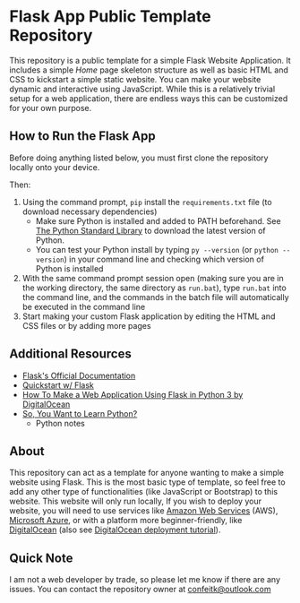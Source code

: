 # Flask App Public Template Repository

This repository is a public template for a simple Flask Website Application. It includes a simple _Home_ page skeleton structure as well as basic HTML and CSS to kickstart a simple static website. You can make your website dynamic and interactive using JavaScript. While this is a relatively trivial setup for a web application, there are endless ways this can be customized for your own purpose.

## How to Run the Flask App 

Before doing anything listed below, you must first clone the repository locally onto your device. 

Then:

1. Using the command prompt, `pip` install the `requirements.txt` file (to download necessary dependencies)
    - Make sure Python is installed and added to PATH beforehand. See [The Python Standard Library](https://docs.python.org/3/library/) to download the latest version of Python.
    - You can test your Python install by typing `py --version` (or `python --version`) in your command line and checking which version of Python is installed
3. With the same command prompt session open (making sure you are in the working directory, the same directory as `run.bat`), type `run.bat` into the command line, and the commands in the batch file will automatically be executed in the command line
4. Start making your custom Flask application by editing the HTML and CSS files or by adding more pages

## Additional Resources
- [Flask's Official Documentation](https://flask.palletsprojects.com/en/2.3.x/)
- [Quickstart w/ Flask](https://flask.palletsprojects.com/en/2.3.x/quickstart/)
- [How To Make a Web Application Using Flask in Python 3 by DigitalOcean](https://www.digitalocean.com/community/tutorials/how-to-make-a-web-application-using-flask-in-python-3)
- [So, You Want to Learn Python?](https://kconfeiteiro.notion.site/So-You-Want-To-Learn-Python-e0025f5ce52246c1bf79847673e739ba?pvs=4)
  - Python notes

## About

This repository can act as a template for anyone wanting to make a simple website using Flask. This is the most basic type of template, so feel free to add any other type of functionalities (like JavaScript or Bootstrap) to this website. This website will only run locally, If you wish to deploy your website, you will need to use services like [Amazon Web Services](https://aws.amazon.com/free/?trk=be77f66f-da84-4f51-9483-df3858616660&sc_channel=ps&s_kwcid=AL!4422!10!71056166037394!71056691491667&ef_id=fed08bfd62001eba6967eefc69adcf77:G:s&all-free-tier.sort-by=item.additionalFields.SortRank&all-free-tier.sort-order=asc&awsf.Free%20Tier%20Types=*all&awsf.Free%20Tier%20Categories=*all) (AWS), [Microsoft Azure](https://azure.microsoft.com/en-us/products/app-service/?ef_id=_k_e943015a060913a247a2645b0dce9231_k_&OCID=AIDcmm5edswduu_SEM__k_e943015a060913a247a2645b0dce9231_k_&msclkid=e943015a060913a247a2645b0dce9231), or with a platform more beginner-friendly, like [DigitalOcean](https://www.digitalocean.com/community/tech-talks/build-deploy-scale-your-first-web-app) (also see [DigitalOcean deployment tutorial](https://www.youtube.com/watch?v=G1EVWLjwvrE)).

## Quick Note

I am not a web developer by trade, so please let me know if there are any issues. You can contact the repository owner at [confeitk@outlook.com](mailto:confeitk@outlook.com)
